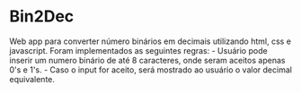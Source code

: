 # Bin2Dec
Web app para converter número binários em decimais utilizando html, css e javascript.
Foram implementados as seguintes regras:
    - Usuário pode inserir um numero binário de até 8 caracteres, onde seram aceitos apenas 0's e 1's.
    - Caso o input for aceito, será mostrado ao usuário o valor decimal equivalente.